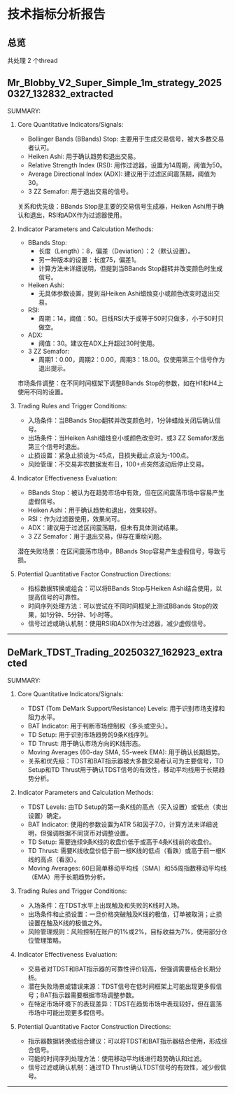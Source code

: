 # 技术指标分析报告

## 总览
共处理 2 个thread

## Mr_Blobby_V2_Super_Simple_1m_strategy_20250327_132832_extracted
SUMMARY:

1. Core Quantitative Indicators/Signals:
   - Bollinger Bands (BBands) Stop: 主要用于生成交易信号，被大多数交易者认可。
   - Heiken Ashi: 用于确认趋势和退出交易。
   - Relative Strength Index (RSI): 用作过滤器，设置为14周期，阈值为50。
   - Average Directional Index (ADX): 建议用于过滤区间震荡期，阈值为30。
   - 3 ZZ Semafor: 用于退出交易的信号。

   关系和优先级：BBands Stop是主要的交易信号生成器，Heiken Ashi用于确认和退出，RSI和ADX作为过滤器使用。

2. Indicator Parameters and Calculation Methods:
   - BBands Stop:
     - 长度（Length）：8，偏差（Deviation）：2（默认设置）。
     - 另一种版本的设置：长度75，偏差1。
     - 计算方法未详细说明，但提到当BBands Stop翻转并改变颜色时生成信号。
   - Heiken Ashi:
     - 无具体参数设置，提到当Heiken Ashi蜡烛变小或颜色改变时退出交易。
   - RSI:
     - 周期：14，阈值：50。日线RSI大于或等于50时只做多，小于50时只做空。
   - ADX:
     - 阈值：30。建议在ADX上升超过30时使用。
   - 3 ZZ Semafor:
     - 周期1：0.00，周期2：0.00，周期3：18.00。仅使用第三个信号作为退出提示。

   市场条件调整：在不同时间框架下调整BBands Stop的参数，如在H1和H4上使用不同的设置。

3. Trading Rules and Trigger Conditions:
   - 入场条件：当BBands Stop翻转并改变颜色时，1分钟蜡烛关闭后确认信号。
   - 出场条件：当Heiken Ashi蜡烛变小或颜色改变时，或3 ZZ Semafor发出第三个信号时退出。
   - 止损设置：紧急止损设为-45点，日损失截止点设为-100点。
   - 风险管理：不交易非农数据发布日，100+点突然波动后停止交易。

4. Indicator Effectiveness Evaluation:
   - BBands Stop：被认为在趋势市场中有效，但在区间震荡市场中容易产生虚假信号。
   - Heiken Ashi：用于确认趋势和退出，效果较好。
   - RSI：作为过滤器使用，效果尚可。
   - ADX：建议用于过滤区间震荡期，但未有具体测试结果。
   - 3 ZZ Semafor：用于退出交易，但存在重绘问题。

   潜在失败场景：在区间震荡市场中，BBands Stop容易产生虚假信号，导致亏损。

5. Potential Quantitative Factor Construction Directions:
   - 指标数据转换或组合：可以将BBands Stop与Heiken Ashi结合使用，以提高信号的可靠性。
   - 时间序列处理方法：可以尝试在不同时间框架上测试BBands Stop的效果，如1分钟、5分钟、1小时等。
   - 信号过滤或确认机制：使用RSI和ADX作为过滤器，减少虚假信号。
---

## DeMark_TDST_Trading_20250327_162923_extracted
SUMMARY:

1. Core Quantitative Indicators/Signals:
   - TDST (Tom DeMark Support/Resistance) Levels: 用于识别市场支撑和阻力水平。
   - BAT Indicator: 用于判断市场控制权（多头或空头）。
   - TD Setup: 用于识别市场趋势的9条K线序列。
   - TD Thrust: 用于确认市场方向的K线形态。
   - Moving Averages (60-day SMA, 55-week EMA): 用于确认长期趋势。
   - 关系和优先级：TDST和BAT指示器被大多数交易者认可为主要信号，TD Setup和TD Thrust用于确认TDST信号的有效性，移动平均线用于长期趋势分析。

2. Indicator Parameters and Calculation Methods:
   - TDST Levels: 由TD Setup的第一条K线的高点（买入设置）或低点（卖出设置）确定。
   - BAT Indicator: 使用的参数设置为ATR 5和因子7.0，计算方法未详细说明，但强调根据不同货币对调整设置。
   - TD Setup: 需要连续9条K线的收盘价低于或高于4条K线前的收盘价。
   - TD Thrust: 需要K线收盘价低于前一根K线的低点（看跌）或高于前一根K线的高点（看涨）。
   - Moving Averages: 60日简单移动平均线（SMA）和55周指数移动平均线（EMA）用于长期趋势分析。

3. Trading Rules and Trigger Conditions:
   - 入场条件：在TDST水平上出现触及和失败的K线时入场。
   - 出场条件和止损设置：一旦价格突破触及K线的极值，订单被取消；止损设置在触及K线的极值之外。
   - 风险管理规则：风险控制在账户的1%或2%，目标收益为7%，使用部分仓位管理策略。

4. Indicator Effectiveness Evaluation:
   - 交易者对TDST和BAT指示器的可靠性评价较高，但强调需要结合长期分析。
   - 潜在失败场景或错误来源：TDST信号在低时间框架上可能出现更多假信号；BAT指示器需要根据市场调整参数。
   - 在特定市场环境下的表现差异：TDST在趋势市场中表现较好，但在震荡市场中可能出现更多假信号。

5. Potential Quantitative Factor Construction Directions:
   - 指示器数据转换或组合建议：可以将TDST和BAT指示器结合使用，形成综合信号。
   - 可能的时间序列处理方法：使用移动平均线进行趋势确认和过滤。
   - 信号过滤或确认机制：通过TD Thrust确认TDST信号的有效性，减少假信号。
---

